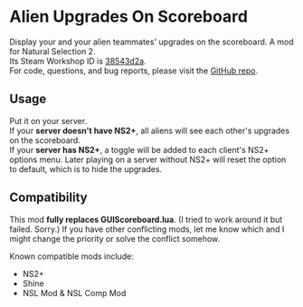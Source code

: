 # Alien Upgrades On Scoreboard
Display your and your alien teammates' upgrades on the scoreboard. A mod for Natural Selection 2.  
Its Steam Workshop ID is [38543d2a](https://steamcommunity.com/sharedfiles/filedetails/?id=945044778).  
For code, questions, and bug reports, please visit the [GitHub repo](https://github.com/keatsandyeats/AlienUpgradesOnScoreboard).

## Usage
Put it on your server.  
If your **server doesn't have NS2+**, all aliens will see each other's upgrades on the scoreboard.  
If your **server has NS2+**, a toggle will be added to each client's NS2+ options menu. Later playing on a server without NS2+ will reset the option to default, which is to hide the upgrades.

## Compatibility
This mod **fully replaces GUIScoreboard.lua**. (I tried to work around it but failed. Sorry.) If you have other conflicting mods, let me know which and I might change the priority or solve the conflict somehow.  

Known compatible mods include:  
* NS2+
* Shine
* NSL Mod & NSL Comp Mod
